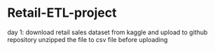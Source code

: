 # Retail-ETL-project
day 1:
download retail sales dataset from kaggle and upload to github repository
unzipped the file to csv file before uploading
